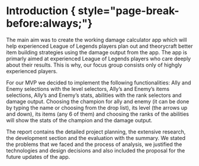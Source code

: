 # Introduction { style="page-break-before:always;"}

The main aim was to create the working damage calculator app which will help experienced League of Legends players plan out and theorycraft better item building strategies using the damage output from the app. The app is primarly aimed at experienced League of Legends players who care deeply about their results. This is why, our focus group consists only of highgly experienced players.

For our MVP we decided to implement the following functionalities: Ally and Enemy selections with the level selectors, Ally’s and Enemy’s items selections, Ally’s and Enemy’s stats, abilities with the rank selectors and damage output. Choosing the champion for ally and enemy (it can be done by typing the name or choosing from the drop list), its level (the arrows up and down), its items (any 6 of them) and choosing the ranks of the abilities will show the stats of the champion and the damage output.

The report contains the detailed project planning, the extensive research, the development section and the evaluation with the summary. We stated the problems that we faced and the process of analysis, we justified the technologies and design decisions and also included the proposal for the future updates of the app.
